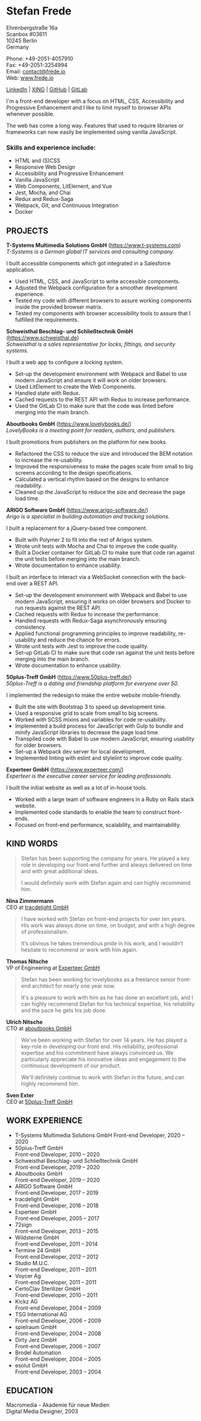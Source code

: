 # Stefan Frede

Ehrenbergstraße 16a  
Scanbox #03611  
10245 Berlin  
Germany

Phone: +49-2051-4057910  
Fax: +49-2051-3254994  
Email: contact@frede.io  
Web: www.frede.io

[LinkedIn](https://www.linkedin.com/in/stefanfrede/) | [XING](https://www.xing.com/profile/Stefan_Frede2) | [GitHub](https://github.com/stefanfrede) | [GitLab](https://gitlab.com/stefanfrede)

I'm a front-end developer with a focus on HTML, CSS, Accessibility and
Progressive Enhancement and I like to limit myself to browser APIs whenever
possible.

The web has come a long way. Features that used to require libraries or
frameworks can now easily be implemented using vanilla JavaScript.

### Skills and experience include:

+ HTML and (S)CSS
+ Responsive Web Design
+ Accessibility and Progressive Enhancement
+ Vanilla JavaScript
+ Web Components, LitElement, and Vue
+ Jest, Mocha, and Chai
+ Redux and Redux-Saga
+ Webpack, Git, and Continuous Integration
+ Docker

## PROJECTS

**T-Systems Multimedia Solutions GmbH** (https://www.t-systems.com)  
*T-Systems is a German global IT services and consulting company.*

I built accessible components which got integrated in a Salesforce application.

+ Used HTML, CSS, and JavaScript to write accessible components.
+ Adjusted the Webpack configuration for a smoother development experience.
+ Tested my code with different browsers to assure working components inside the
  provided browser matrix.
+ Tested my components with browser accessibility tools to assure that I
  fulfilled the requirements.

**Schweisthal Beschlag- und Schließtechnik GmbH** (https://www.schweisthal.de)  
*Schweisthal is a sales representative for locks, fittings, and security
systems.*

I built a web app to configure a locking system.

+ Set-up the development environment with Webpack and Babel to use modern
  JavaScript and ensure it will work on older browsers.
+ Used LitElement to create the Web Components.
+ Handled state with Redux.
+ Cached requests to the REST API with Redux to increase performance.
+ Used the GitLab CI to make sure that the code was linted before merging into
  the main branch.

**Aboutbooks GmbH** (https://www.lovelybooks.de/)  
*LovelyBooks is a meeting point for readers, authors, and publishers.*

I built promotions from publishers on the platform for new books.

+ Refactored the CSS to reduce the size and introduced the BEM notation to
  increase the re-usability.
+ Improved the responsiveness to make the pages scale from small to big screens
  according to the design specifications.
+ Calculated a vertical rhythm based on the designs to enhance readability.
+ Cleaned up the JavaScript to reduce the size and decrease the page load time.

**ARIGO Software GmbH** (https://www.arigo-software.de/)  
*Arigo is a specialist in building automation and tracking solutions.*

I built a replacement for a jQuery-based tree component.

+ Built with Polymer 2 to fit into the rest of Arigos system.
+ Wrote unit tests with Mocha and Chai to improve the code quality.
+ Built a Docker container for GitLab CI to make sure that code ran against the
  unit tests before merging into the main branch.
+ Wrote documentation to enhance usability.

I built an interface to interact via a WebSocket connection with the back-end
over a REST API.

+ Set-up the development environment with Webpack and Babel to use modern
  JavaScript, ensuring it works on older browsers and Docker to run requests
  against the REST API.
+ Cached requests with Redux to increase the performance.
+ Handled requests with Redux-Saga asynchronously ensuring consistency.
+ Applied functional programming principles to improve readability, re-usability
  and reduce the chance for errors.
+ Wrote unit tests with Jest to improve the code quality.
+ Set-up GitLab CI to make sure that code ran against the unit tests before
  merging into the main branch.
+ Wrote documentation to enhance usability.

**50plus-Treff GmbH** (https://www.50plus-treff.de/)  
*50plus-Treff is a dating and friendship platform for everyone over 50.*

I implemented the redesign to make the entire website mobile-friendly.

+ Built the site with Bootstrap 3 to speed up development time.
+ Used a responsive grid to scale from small to big screens.
+ Worked with SCSS mixins and variables for code re-usability.
+ Implemented a build process for JavaScript with Gulp to bundle and minify
  JavaScript libraries to decrease the page load time.
+ Transpiled code with Babel to use modern JavaScript, ensuring usability for
  older browsers.
+ Set-up a Webpack dev server for local development.
+ Implemented linting with eslint and stylelint to improve code quality.

**Experteer GmbH** (https://www.experteer.com/)  
*Experteer is the executive career service for leading professionals.*

I built the initial website as well as a lot of in-house tools.

+ Worked with a large team of software engineers in a Ruby on Rails stack
  website.
+ Implemented code standards to enable the team to construct front-ends.
+ Focused on front-end performance, scalability, and maintainability.


## KIND WORDS

> Stefan has been supporting the company for years. He played a key role in
> developing our front-end further and always  delivered on time and with great
> additional ideas.
>
> I would definitely work with Stefan again and can highly recommend him.

**Nina Zimmermann**  
CEO at [tracdelight GmbH](https://www.tracdelight.io/)

> I have worked with Stefan on front-end projects for over ten years. His work
> was always done on time, on budget, and with a high degree of professionalism.
>
> It’s obvious he takes tremendous pride in his work, and I wouldn’t hesitate to
> recommend or work with him again.

**Thomas Nitsche**  
VP of Engineering at [Experteer GmbH](https://www.experteer.com/)

> Stefan has been working for lovelybooks as a freelance senior front-end architect
> for nearly one year now.
>
> It's a pleasure to work with him as he has done an excellent job, and I can highly
> recommend Stefan for his technical expertise, his reliability and the pace he gets
> his job done.

**Ulrich Nitsche**  
CTO at [aboutbooks GmbH](https://www.lovelybooks.de/)

> We've been working with Stefan for over 14 years. He has played a key-role in
> developing our front end. His reliability, professional expertise and his
> commitment have always convinced us. We particularly appreciate his innovative
> ideas and engagement to the continuous development of our product.
>
> We'll definitely continue to work with Stefan in the future, and can highly
> recommend him.

**Sven Exter**  
CEO at [50plus-Treff GmbH ](https://www.50plus-treff.de/)


## WORK EXPERIENCE

+ T-Systems Multimedia Solutions GmbH
  Front-end Developer, 2020 – 2020
+ 50plus-Treff GmbH  
  Front-end Developer, 2010 – 2020
+ Schweisthal Beschlag- und Schließtechnik GmbH  
  Front-end Developer, 2019 – 2020
+ Aboutbooks GmbH  
  Front-end Developer, 2019 – 2020
+ ARIGO Software GmbH  
  Front-end Developer, 2017 – 2019
+ tracdelight GmbH  
  Front-end Developer, 2016 – 2018
+ Experteer GmbH  
  Front-end Developer, 2005 – 2017
+ 72sign  
  Front-end Developer, 2013 – 2015
+ Wildsterne GmbH  
  Front-end Developer, 2011 – 2014
+ Termine 24 GmbH  
  Front-end Developer, 2012 – 2012
+ Studio M.U.C.  
  Front-end Developer, 2011 – 2011
+ Voycer Ag  
  Front-end Developer, 2011 – 2011
+ CertoClav Sterilizer GmbH  
  Front-end Developer, 2010 – 2011
+ Kickz AG  
  Front-end Developer, 2004 – 2009
+ TSG International AG  
  Front-end Developer, 2006 – 2009
+ spielraum GmbH  
  Front-end Developer, 2004 – 2008
+ Dirty Jerz GmbH  
  Front-end Developer, 2006 – 2007
+ Brodel Automation  
  Front-end Developer, 2004 – 2005
+ esolut GmbH  
  Front-end Developer, 2003 – 2004


## EDUCATION

Macromedia - Akademie für neue Medien  
Digital Media Designer, 2003 
